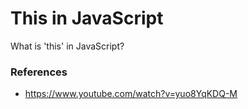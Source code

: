 # This in JavaScript

What is 'this' in JavaScript?

### References

- https://www.youtube.com/watch?v=yuo8YqKDQ-M
